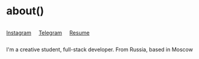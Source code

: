 # about()

<div style="display: flex; flex-direction: row;">

<p><a href="https://www.instagram.com/kurospitt">Instagram</a></p>
<p style="margin-left: 20px;"><a href="https://t.me/egorefo">Telegram</a></p>
<p style="margin-left: 20px;"><a href="https://www.notion.so/a4eb6911c7974b5bb0103fce95d9db87">Resume</a></p>

</div>

<div style="margin-top: 10px;">
<p>I'm a creative student, full-stack developer. From Russia, based in Moscow</p>
</div>